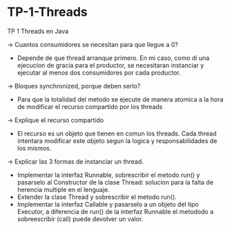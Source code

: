 # TP-1-Threads
TP 1 Threads en Java


-> Cuantos consumidores se necesitan para que llegue a 0? 
- Depende de que thread arranque primero. En mi caso, como di una ejecucion de gracia para el productor, se necesitaran instanciar y ejecutar al menos dos consumidores por cada productor.


-> Bloques synchronized, porque deben serlo? 
- Para que la totalidad del metodo se ejecute de manera atomica a la hora de modificar el recurso compartido por los threads


-> Explique el recurso compartido
- El recurso es un objeto que tienen en comun los threads. Cada thread intentara modificar este objeto segun la logica y responsabilidades de los mismos.


-> Explicar las 3 formas de instanciar un thread.
- Implementar la interfaz Runnable, sobrescribir el metodo run() y pasarselo al Constructor de la clase Thread: solucion para la falta de herencia multiple en el lenguaje.
- Extender la clase Thread y sobrescribir el metodo run().
- Implementar la interfaz Callable y pasarselo a un objeto del tipo Executor, a diferencia de run() de la interfaz Runnable el metododo a sobreescribir (call) puede devolver un valor.
